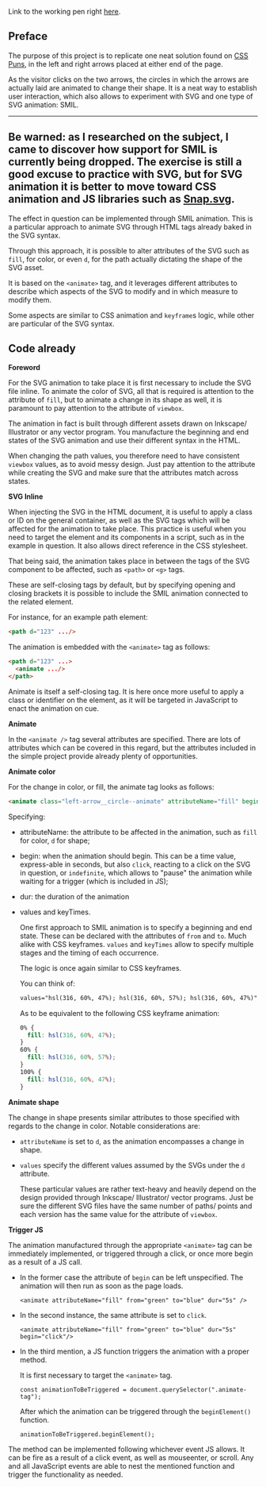 Link to the working pen right [here](https://codepen.io/borntofrappe/full/EEybEz/).

## Preface

The purpose of this project is to replicate one neat solution found on [CSS Puns](https://saijogeorge.com/css-puns/), in the left and right arrows placed at either end of the page.

As the visitor clicks on the two arrows, the circles in which the arrows are actually laid are animated to change their shape. It is a neat way to establish user interaction, which also allows to experiment with SVG and one type of SVG animation: SMIL.

---

**Be warned**: as I researched on the subject, I came to discover how support for SMIL is currently being dropped<!-- :( -->. The exercise is still a good excuse to practice with SVG, but for SVG animation it is better to move toward CSS animation and JS libraries such as [Snap.svg](snapsvg.io).
---

The effect in question can be implemented through SMIL animation. This is a particular approach to animate SVG through HTML tags already baked in the SVG syntax.

Through this approach, it is possible to alter attributes of the SVG such as `fill`, for color, or even `d`, for the path actually dictating the shape of the SVG asset.

It is based on the  `<animate>` tag, and it leverages different attributes to describe which aspects of the SVG to modify and in which measure to modify them.

Some aspects are similar to CSS animation and `keyframe`s logic, while other are particular of the SVG syntax.

## Code already

**Foreword**

For the SVG animation to take place it is first necessary to include the SVG file inline. To animate the color of SVG, all that is required is attention to the attribute of `fill`, but to animate a change in its shape as well, it is paramount to pay attention to the attribute of `viewbox`.

The animation in fact is built through different assets drawn on Inkscape/ Illustrator or any vector program.
You manufacture the beginning and end states of the SVG animation and use their different syntax in the HTML.

When changing the path values, you therefore need to have consistent `viewbox` values, as to avoid messy design. Just pay attention to the attribute while creating the SVG and make sure that the attributes match across states.

**SVG Inline**

When injecting the SVG in the HTML document, it is useful to apply a class or ID on the general container, as well as the SVG tags which will be affected for the animation to take place. This practice is useful when you need to target the element and its components in a script, such as in the example in question. It also allows direct reference in the CSS stylesheet.

That being said, the animation takes place in between the tags of the SVG component to be affected, such as `<path>` or `<g>` tags.

These are self-closing tags by default, but by specifying opening and closing brackets it is possible to include the SMIL animation connected to the related element.

For instance, for an example path element:

```HTML
<path d="123" .../>
```

The animation is embedded with the `<animate>` tag as follows:

```HTML
<path d="123" ...>
  <animate .../>
</path>
```

Animate is itself a self-closing tag. It is here once more useful to apply a class or identifier on the element, as it will be targeted in JavaScript to enact the animation on cue.

**Animate**

In the `<animate />` tag several attributes are specified. There are lots of attributes which can be covered in this regard, but the attributes included in the simple project provide already plenty of opportunities.

**Animate color**

For the change in color, or fill, the animate tag looks as follows:

```HTML
<animate class="left-arrow__circle--animate" attributeName="fill" begin="indefinite" dur="0.4s" values="hsl(316, 60%, 47%); hsl(316, 60%, 57%); hsl(316, 60%, 47%)" keyTimes="0; 0.6; 1"/>
```

Specifying:

- attributeName: the attribute to be affected in the animation, such as `fill` for color, `d` for shape;
- begin: when the animation should begin. This can be a time value, express-able in seconds, but also `click`, reacting to a click on the SVG in question, or `indefinite`, which allows to "pause" the animation while waiting for a trigger (which is included in JS);
- dur: the duration of the animation
- values and keyTimes.

  One first approach to SMIL animation is to specify a beginning and end state. These can be declared with the attributes of `from` and `to`. Much alike with CSS keyframes. `values` and `keyTimes` allow to specify multiple stages and the timing of each occurrence.

  The logic is once again similar to CSS keyframes.

  You can think of:

  ```HTML
  values="hsl(316, 60%, 47%); hsl(316, 60%, 57%); hsl(316, 60%, 47%)" keyTimes="0; 0.6; 1"
  ```

  As to be equivalent to the following CSS keyframe animation:

  ```CSS
  0% {
    fill: hsl(316, 60%, 47%);
  }
  60% {
    fill: hsl(316, 60%, 57%);
  }
  100% {
    fill: hsl(316, 60%, 47%);
  }
  ```

**Animate shape**

The change in shape presents similar attributes to those specified with regards to the change in color. Notable considerations are:

- `attributeName` is set to `d`,  as the animation encompasses a change in shape.
- `values` specify the different values assumed by the SVGs under the `d` attribute.

  These particular values are rather text-heavy and heavily depend on the design provided through Inkscape/ Illustrator/ vector programs. Just be sure the different SVG files have the same number of paths/ points and each version has the same value for the attribute of `viewbox`.

**Trigger JS**

The animation manufactured through the appropriate `<animate>` tag can be immediately implemented, or triggered through a click, or once more begin as a result of a JS call.

- In the former case the attribute of `begin` can be left unspecified. The animation will then run as soon as the page loads.

  ```
  <animate attributeName="fill" from="green" to="blue" dur="5s" />
  ```

- In the second instance, the same attribute is set to `click`.

  ```
  <animate attributeName="fill" from="green" to="blue" dur="5s" begin="click"/>
  ```

- In the third mention, a JS function triggers the animation with a proper method.

  It is first necessary to target the `<animate>` tag. 

  ```JS
  const animationToBeTriggered = document.querySelector(".animate-tag");
  ```

  After which the animation can be triggered through the `beginElement()` function.

  ```JS
  animationToBeTriggered.beginElement();
  ```

The method can be implemented following whichever event JS allows. It can be fire as a result of a click event, as well as mouseenter, or scroll. Any and all JavaScript events are able to nest the mentioned function and trigger the functionality as needed.


